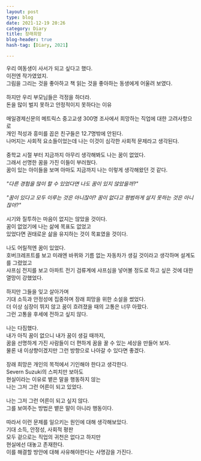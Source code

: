 ```yaml
---
layout: post
type: blog
date: 2021-12-19 20:26
category: Diary
title: 장래희망
blog-header: true
hash-tag: [Diary, 2021]

---
```


우리 여동생이 사서가 되고 싶다고 했다.<br>
이전엔 작가였었지.<br>
그림을 그리는 것을 좋아하고 책 읽는 것을 좋아하는 동생에게 어울려 보였다.<br>
<br>
하지만 우리 부모님들은 걱정을 하더라.<br>
돈을 많이 벌지 못하고 안정적이지 못하다는 이유<br>
<br>
매일경제신문의 메트릭스 중고교생 300명 조사에서 희망하는 직업에 대한 고려사항으로 <br>
개인 적성과 흥미를 꼽은 친구들은 12.7명밖에 안된다.<br>
나머지는 사회적 요소들이었는데 나는 이것이 심각한 사회적 문제라고 생각된다.<br>
<br>
중학교 시절 부터 지금까지 아무리 생각해봐도 나는 꿈이 없었다.<br>
그래서 선명한 꿈을 가진 이들이 부러웠다.<br>
꿈이 있는 아이들을 보며 아마도 지금까지 나는 이렇게 생각해왔던 것 같다.<br>
<br>
*"다른 경험을 많이 할 수 있었다면 나도 꿈이 있지 않았을까?"*<br>
<br>
*"꿈이 있다고 모두 이루는 것은 아니잖아? 꿈이 없다고 평범하게 살지 못하는 것은 아니잖아?"*<br>
<br>
시기와 질투하는 마음이 없지는 않았을 것이다.<br>
꿈이 없었기에 나는 삶에 목표도 없었고<br>
있었다면 권태로운 삶을 유지하는 것이 목표였을 것이다.<br>
<br>
나도 어릴적엔 꿈이 있었다.<br>
호버크레프트를 보고 미래엔 바퀴와 기름 없는 자동차가 생길 것이라고 생각하며 설계도를 그렸었고<br>
샤프심 전지를 보고 아파트 전기 검류계에 샤프심을 넣어볼 정도로 하고 싶은 것에 대한 열망이 강했었다.<br>
<br>
하지만 그들을 잊고 살아가며<br>
기대 소득과 안정성에 집중하며 장래 희망을 위한 소설을 썼었다.<br>
더 이상 심장이 뛰지 않고 꿈이 흐려졌을 때의 고통은 너무 아팠다.<br>
그런 고통을 후세에 전하고 싶지 않다.<br>
<br>
나는 다짐했다.<br>
내가 아직 꿈이 없으니 내가 꿈이 생길 때까지,<br>
꿈을 선명하게 가진 사람들이 더 편하게 꿈을 꿀 수 있는 세상을 만들어 보자.<br>
물론 내 이상향이겠지만 그런 방향으로 나아갈 수 있다면 좋겠다.<br>
<br>
장래 희망은 개인의 목적에서 기인해야 한다고 생각한다.<br>
Severn Suzuki의 스피치만 보아도<br>
현실이라는 이유로 뱉은 말을 행동하지 않는<br>
나는 그저 그런 어른이 되고 있었다.<br>
<br>
나는 그저 그런 어른이 되고 싶지 않다.<br>
그를 보여주는 방법은 뱉은 말이 아니라 행동이다.<br>
<br>
따라서 이런 문제를 일으키는 원인에 대해 생각해보았다.<br>
기대 소득, 안정성, 사회적 평판<br>
모두 겉으로는 직업의 귀천은 없다고 하지만<br>
현실에선 대놓고 존재한다.<br>
이를 해결할 방안에 대해 사유해야한다는 사명감을 가진다.<br>
<br>
